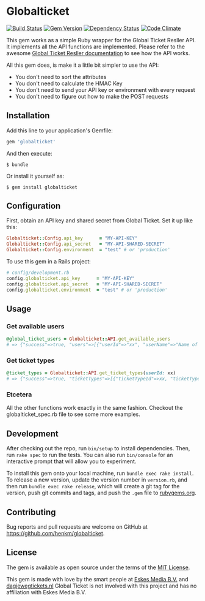 # Globalticket
[![Build Status](https://secure.travis-ci.org/henkm/globalticket.png)](http://travis-ci.org/henkm/globalticket)
[![Gem Version](https://badge.fury.io/rb/globalticket.svg)](https://badge.fury.io/rb/globalticket)
[![Dependency Status](https://gemnasium.com/henkm/globalticket.svg)](https://gemnasium.com/henkm/globalticket)
[![Code Climate](https://codeclimate.com/github/henkm/globalticket/badges/gpa.svg)](https://codeclimate.com/github/henkm/globalticket)

This gem works as a simple Ruby wrapper for the Global Ticket Resller API. It implements all the API functions are implemented. Please refer to the awesome [Global Ticket Resller documentation](https://globalreseller.nl/documentation/) to see how the API works.


All this gem does, is make it a little bit simpler to use the API:
- You don't need to sort the attributes
- You don't need to calculate the HMAC Key
- You don't need to send your API key or environment with every request
- You don't need to figure out how to make the POST requests

## Installation

Add this line to your application's Gemfile:

```ruby
gem 'globalticket'
```

And then execute:

    $ bundle

Or install it yourself as:

    $ gem install globalticket

## Configuration

First, obtain an API key and shared secret from Global Ticket. Set it up like this:
```ruby
Globalticket::Config.api_key      = "MY-API-KEY"
Globalticket::Config.api_secret   = "MY-API-SHARED-SECRET"
Globalticket::Config.environment  = "test" # or 'production'
```

To use this gem in a Rails project:
```ruby
# config/development.rb
config.globalticket.api_key      = "MY-API-KEY"
config.globalticket.api_secret   = "MY-API-SHARED-SECRET"
config.globalticket.environment  = "test" # or 'production'
```

## Usage

### Get available users
```ruby
@global_ticket_users = Globalticket::API.get_available_users
# => {"success"=>true, "users"=>[{"userId"=>"xx", "userName"=>"Name of the museum", etc..}, {"userId"=>"yy", "userName"=>"Name of the museum", etc..}]}
```

### Get ticket types
```ruby
@ticket_types = Globalticket::API.get_ticket_types(userId: xx)
# => {"success"=>true, "ticketTypes"=>[{"ticketTypeId"=>xx, "ticketTypeName"=>"Dagticket", "ticketTypePrice"=>"10.00"}, ...]}
```

### Etcetera

All the other functions work exactly in the same fashion. Checkout the globalticket_spec.rb file to see some more examples.

## Development

After checking out the repo, run `bin/setup` to install dependencies. Then, run `rake spec` to run the tests. You can also run `bin/console` for an interactive prompt that will allow you to experiment.

To install this gem onto your local machine, run `bundle exec rake install`. To release a new version, update the version number in `version.rb`, and then run `bundle exec rake release`, which will create a git tag for the version, push git commits and tags, and push the `.gem` file to [rubygems.org](https://rubygems.org).

## Contributing

Bug reports and pull requests are welcome on GitHub at https://github.com/henkm/globalticket.


## License

The gem is available as open source under the terms of the [MIT License](http://opensource.org/licenses/MIT).

This gem is made with love by the smart people at [Eskes Media B.V.](http://www.eskesmedia.nl) and [dagjewegtickets.nl](https://www.dagjewegtickets.nl)
Global Ticket is not involved with this project and has no affiliation with Eskes Media B.V.

